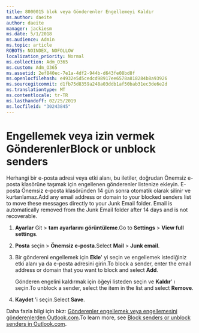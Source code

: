 ```yaml
---
title: 8000015 blok veya Gönderenler Engellemeyi Kaldır
ms.author: daeite
author: daeite
manager: jackiesm
ms.date: 5/1/2018
ms.audience: Admin
ms.topic: article
ROBOTS: NOINDEX, NOFOLLOW
localization_priority: Normal
ms.collection: Adm_O365
ms.custom: Adm_O365
ms.assetid: 2ef840ec-7e1a-4df2-944b-d643fe08bd8f
ms.openlocfilehash: e4932e5d5cedcd98917ee6578a818284b8a93926
ms.sourcegitcommit: d1fb75d8359a248a03ddb1af50bab31ec3de6e2d
ms.translationtype: MT
ms.contentlocale: tr-TR
ms.lasthandoff: 02/25/2019
ms.locfileid: "30243845"
---
```

# <a name="block-or-unblock-senders"></a><span data-ttu-id="d7e0e-102">Engellemek veya izin vermek Gönderenler</span><span class="sxs-lookup"><span data-stu-id="d7e0e-102">Block or unblock senders</span></span>

<span data-ttu-id="d7e0e-p101">Herhangi bir e-posta adresi veya etki alanı, bu iletiler, doğrudan Önemsiz e-posta klasörüne taşımak için engellenen gönderenler listenize ekleyin. E-posta Önemsiz e-posta klasöründen 14 gün sonra otomatik olarak silinir ve kurtarılamaz.</span><span class="sxs-lookup"><span data-stu-id="d7e0e-p101">Add any email address or domain to your blocked senders list to move these messages directly to your Junk Email folder. Email is automatically removed from the Junk Email folder after 14 days and is not recoverable.</span></span>
  
1. <span data-ttu-id="d7e0e-105">**Ayarlar** Git \> **tam ayarlarını görüntüleme**.</span><span class="sxs-lookup"><span data-stu-id="d7e0e-105">Go to **Settings** \> **View full settings**.</span></span> 
    
2. <span data-ttu-id="d7e0e-106">**Posta** seçin \> **Önemsiz e-posta**.</span><span class="sxs-lookup"><span data-stu-id="d7e0e-106">Select **Mail** \> **Junk email**.</span></span> 
    
3. <span data-ttu-id="d7e0e-107">Bir göndereni engellemek için **Ekle**' yi seçin ve engellemek istediğiniz etki alanı ya da e-posta adresini girin.</span><span class="sxs-lookup"><span data-stu-id="d7e0e-107">To block a sender, enter the email address or domain that you want to block and select **Add**.</span></span> 
    
    <span data-ttu-id="d7e0e-108">Gönderen engelini kaldırmak için öğeyi listeden seçin ve **Kaldır**' ı seçin.</span><span class="sxs-lookup"><span data-stu-id="d7e0e-108">To unblock a sender, select the item in the list and select **Remove**.</span></span>
    
4. <span data-ttu-id="d7e0e-109">**Kaydet** 'i seçin.</span><span class="sxs-lookup"><span data-stu-id="d7e0e-109">Select **Save**.</span></span> 
    
<span data-ttu-id="d7e0e-110">Daha fazla bilgi için bkz: [Gönderenler engellemek veya engellemesini gönderenlerden Outlook.com](https://go.microsoft.com/fwlink/p/?linkid=873133).</span><span class="sxs-lookup"><span data-stu-id="d7e0e-110">To learn more, see [Block senders or unblock senders in Outlook.com](https://go.microsoft.com/fwlink/p/?linkid=873133).</span></span>
  

